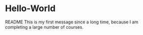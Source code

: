 # Hello-World
README
This is my first message since a long time, because I am completing a large number of courses. 
